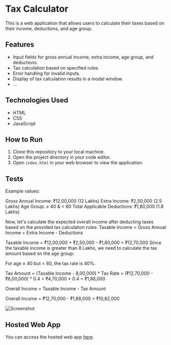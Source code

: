 # Tax Calculator

This is a web application that allows users to calculate their taxes based on their income, deductions, and age group.

## Features

- Input fields for gross annual income, extra income, age group, and deductions.
- Tax calculation based on specified rules.
- Error handling for invalid inputs.
- Display of tax calculation results in a modal window.
- ...

## Technologies Used

- HTML
- CSS
- JavaScript

## How to Run

1. Clone this repository to your local machine.
2. Open the project directory in your code editor.
3. Open `index.html` in your web browser to view the application.

## Tests

Example values:

Gross Annual Income: ₹12,00,000 (12 Lakhs)
Extra Income: ₹2,50,000 (2.5 Lakhs)
Age Group: ≥ 40 & < 60
Total Applicable Deductions: ₹1,80,000 (1.8 Lakhs)

Now, let's calculate the expected overall income after deducting taxes based on the provided tax calculation rules:
Taxable Income = Gross Annual Income + Extra Income - Deductions

Taxable Income = ₹12,00,000 + ₹2,50,000 - ₹1,80,000 = ₹12,70,000
Since the taxable income is greater than 8 Lakhs, we need to calculate the tax amount based on the age group:

For age ≥ 40 but < 60, the tax rate is 40%.

Tax Amount = (Taxable Income - 8,00,000) * Tax Rate
           = (₹12,70,000 - ₹8,00,000) * 0.4
           = ₹4,70,000 * 0.4
           = ₹1,88,000
           
Overall Income = Taxable Income - Tax Amount

Overall Income = ₹12,70,000 - ₹1,88,000
               = ₹10,82,000

![Screenshot](path/to/screenshot.png)

## Hosted Web App

You can access the hosted web app [here](link_to_hosted_web_app).

